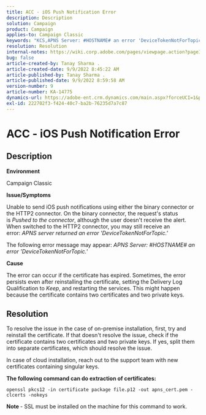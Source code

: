 ```yaml
---
title: ACC - iOS Push Notification Error
description: Description
solution: Campaign
product: Campaign
applies-to: Campaign Classic
keywords: "KCS,APNS Server: #HOSTNAME# an error 'DeviceTokenNotForTopic'"
resolution: Resolution
internal-notes: https://wiki.corp.adobe.com/pages/viewpage.action?pageId=1334124733
bug: false
article-created-by: Tanay Sharma .
article-created-date: 9/9/2022 8:45:22 AM
article-published-by: Tanay Sharma .
article-published-date: 9/9/2022 8:59:58 AM
version-number: 9
article-number: KA-14775
dynamics-url: https://adobe-ent.crm.dynamics.com/main.aspx?forceUCI=1&pagetype=entityrecord&etn=knowledgearticle&id=77b943bc-1b30-ed11-9db1-002248086735
exl-id: 222702f3-f424-40c7-ba2b-76235d7a7c87
---
```

# ACC - iOS Push Notification Error

## Description




<b>Environment</b>



Campaign Classic



<b>Issue/Symptoms</b>



Unable to send iOS push notifications using either the binary connector or the HTTP2 connector. On the binary connector, the request's status is *Pushed to the connector*, although the user doesn't receive the alert. When switched to the HTTP2 connector, you may still receive an error: *APNS server returned an error 'DeviceTokenNotForTopic.'*



The following error message may appear: *APNS Server: #HOSTNAME# an error 'DeviceTokenNotForTopic.'*



<b>Cause</b>



The error can occur if the certificate has expired. Sometimes, the error persists even after reinstalling the certificate, setting the Delivery Log Qualification to *Keep*, and restarting the services. This might happen because the certificate contains two certificates and two private keys.










## Resolution


To resolve the issue in the case of on-premise installation, first, try and reinstall the certificate. If that doesn't resolve the issue, check if the certificate contains two certificates and two private keys. If yes, split them into separate certificates, which should resolve the issue.

In case of cloud installation, reach out to the support team with new certificates containing singular keys.



<b>The following command can do extraction of certificates:</b>

```
openssl pkcs12 -in certificate package file.p12 -out apns_cert.pem -clcerts -nokeys
```




<b>Note </b>- SSL must be installed on the machine for this command to work.
